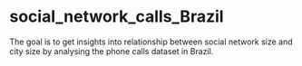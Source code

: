 # social_network_calls_Brazil
The goal is to get insights into relationship between social network size and city size by analysing the phone calls dataset in Brazil.

